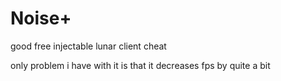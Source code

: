 # Noise+
good free injectable lunar client cheat

only problem i have with it is that it decreases fps by quite a bit
